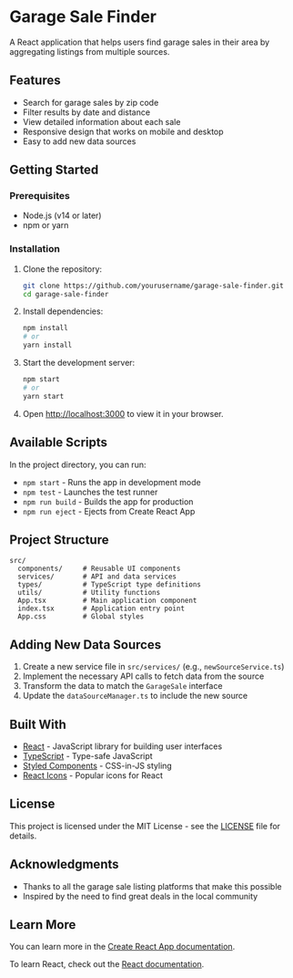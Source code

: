 # Garage Sale Finder

A React application that helps users find garage sales in their area by aggregating listings from multiple sources.

## Features

- Search for garage sales by zip code
- Filter results by date and distance
- View detailed information about each sale
- Responsive design that works on mobile and desktop
- Easy to add new data sources

## Getting Started

### Prerequisites

- Node.js (v14 or later)
- npm or yarn

### Installation

1. Clone the repository:
   ```bash
   git clone https://github.com/yourusername/garage-sale-finder.git
   cd garage-sale-finder
   ```

2. Install dependencies:
   ```bash
   npm install
   # or
   yarn install
   ```

3. Start the development server:
   ```bash
   npm start
   # or
   yarn start
   ```

4. Open [http://localhost:3000](http://localhost:3000) to view it in your browser.

## Available Scripts

In the project directory, you can run:

- `npm start` - Runs the app in development mode
- `npm test` - Launches the test runner
- `npm run build` - Builds the app for production
- `npm run eject` - Ejects from Create React App

## Project Structure

```
src/
  components/     # Reusable UI components
  services/       # API and data services
  types/          # TypeScript type definitions
  utils/          # Utility functions
  App.tsx         # Main application component
  index.tsx       # Application entry point
  App.css         # Global styles
```

## Adding New Data Sources

1. Create a new service file in `src/services/` (e.g., `newSourceService.ts`)
2. Implement the necessary API calls to fetch data from the source
3. Transform the data to match the `GarageSale` interface
4. Update the `dataSourceManager.ts` to include the new source

## Built With

- [React](https://reactjs.org/) - JavaScript library for building user interfaces
- [TypeScript](https://www.typescriptlang.org/) - Type-safe JavaScript
- [Styled Components](https://styled-components.com/) - CSS-in-JS styling
- [React Icons](https://react-icons.github.io/react-icons/) - Popular icons for React

## License

This project is licensed under the MIT License - see the [LICENSE](LICENSE) file for details.

## Acknowledgments

- Thanks to all the garage sale listing platforms that make this possible
- Inspired by the need to find great deals in the local community

## Learn More

You can learn more in the [Create React App documentation](https://facebook.github.io/create-react-app/docs/getting-started).

To learn React, check out the [React documentation](https://reactjs.org/).
